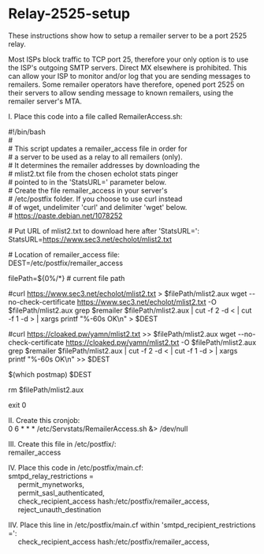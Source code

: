 # Relay-2525-setup
These instructions show how to setup a remailer server to be a port 2525 relay.

Most ISPs block traffic to TCP port 25, therefore your only option is to use the ISP's outgoing SMTP servers.  Direct MX elsewhere is prohibited.  This can allow your ISP to monitor and/or log that you are sending messages to remailers.  Some remailer operators have therefore, opened port 2525 on their servers to allow sending message to known remailers, using the remailer server's MTA.

I. Place this code into a file called RemailerAccess.sh:
  
#!/bin/bash  
&#35;  
&#35; This script updates a remailer_access file in order for    
&#35; a server to be used as a relay to all remailers (only).  
&#35; It determines the remailer addresses by downloading the  
&#35; mlist2.txt file from the chosen echolot stats pinger  
&#35; pointed to in the 'StatsURL=' parameter below.  
&#35; Create the file remailer_access in your server's  
&#35; /etc/postfix folder.  If you choose to use curl instead  
&#35; of wget, undelimiter 'curl' and delimiter 'wget' below.  
&#35; https://paste.debian.net/1078252  

&#35; Put URL of mlist2.txt to download here after 'StatsURL=':  
StatsURL=https://www.sec3.net/echolot/mlist2.txt

&#35; Location of remailer_access file:  
DEST=/etc/postfix/remailer_access

filePath=${0%/*}  # current file path

&#35;curl https://www.sec3.net/echolot/mlist2.txt > $filePath/mlist2.aux
wget --no-check-certificate https://www.sec3.net/echolot/mlist2.txt -O $filePath/mlist2.aux
grep \$remailer $filePath/mlist2.aux | cut -f 2 -d \< | cut -f 1 -d \> | xargs printf "%-60s OK\n" > $DEST

&#35;curl https://cloaked.pw/yamn/mlist2.txt >> $filePath/mlist2.aux
wget --no-check-certificate https://cloaked.pw/yamn/mlist2.txt -O $filePath/mlist2.aux
grep \$remailer $filePath/mlist2.aux | cut -f 2 -d \< | cut -f 1 -d \> | xargs printf "%-60s OK\n" >> $DEST

$(which postmap) $DEST

rm $filePath/mlist2.aux

exit 0
  
II. Create this cronjob:  
0 6 * * * /etc/Servstats/RemailerAccess.sh &> /dev/null
  
III. Create this file in /etc/postfix/:  
remailer_access
  
IV. Place this code in /etc/postfix/main.cf:  
smtpd_relay_restrictions =  
&nbsp;&nbsp;&nbsp;&nbsp;&nbsp;permit_mynetworks,  
&nbsp;&nbsp;&nbsp;&nbsp;&nbsp;permit_sasl_authenticated,  
&nbsp;&nbsp;&nbsp;&nbsp;&nbsp;check_recipient_access hash:/etc/postfix/remailer_access,  
&nbsp;&nbsp;&nbsp;&nbsp;&nbsp;reject_unauth_destination  
  
IIV. Place this line in /etc/postfix/main.cf within 'smtpd_recipient_restrictions =':  
&nbsp;&nbsp;&nbsp;&nbsp;&nbsp;check_recipient_access hash:/etc/postfix/remailer_access,  


